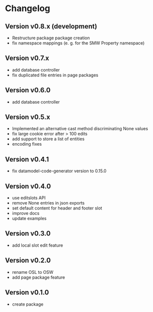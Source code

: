 # Changelog

## Version v0.8.x (development)

- Restructure package package creation
- fix namespace mappings (e. g. for the SMW Property namespace)

## Version v0.7.x

- add database controller
- fix duplicated file entries in page packages

## Version v0.6.0

- add database controller

## Version v0.5.x

- Implemented an alternative cast method discriminating None values
- fix large cookie error after > 100 edits
- add support to store a list of entities
- encoding fixes

## Version v0.4.1

- fix datamodel-code-generator version to 0.15.0

## Version v0.4.0

- use editslots API
- remove None entries in json exports
- set default content for header and footer slot
- improve docs
- update examples

## Version v0.3.0

- add local slot edit feature


## Version v0.2.0

- rename OSL to OSW
- add page package feature


## Version v0.1.0

- create package
